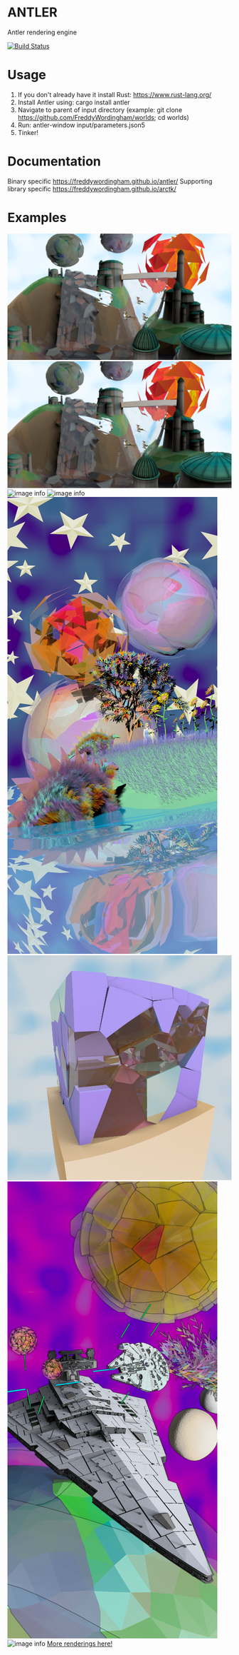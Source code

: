 # ANTLER
Antler rendering engine

[![Build Status](https://travis-ci.org/FreddyWordingham/arctk.svg?branch=master)](https://travis-ci.org/FreddyWordingham/arctk)

# Usage

1) If you don't already have it install Rust: https://www.rust-lang.org/
2) Install Antler using: cargo install antler
3) Navigate to parent of input directory (example: git clone https://github.com/FreddyWordingham/worlds; cd worlds)
4) Run: antler-window input/parameters.json5
5) Tinker!

# Documentation
Binary specific https://freddywordingham.github.io/antler/
Supporting library specific https://freddywordingham.github.io/arctk/

# Examples
![image info](https://github.com/FreddyWordingham/antler/blob/master/res/renders/silver.png)
![image info](https://github.com/FreddyWordingham/antler/blob/master/res/renders/silver.png)
![image info](https://github.com/FreddyWordingham/antler/blob/master/res/renders/wide.png)
![image info](https://github.com/FreddyWordingham/antler/blob/master/res/renders/vivid.png)
![image info](https://github.com/FreddyWordingham/antler/blob/master/res/renders/dinofluff.png)
![image info](https://github.com/FreddyWordingham/antler/blob/master/res/renders/shatter.png)
![image info](https://github.com/FreddyWordingham/antler/blob/master/res/renders/triangle.png)
![image info](https://github.com/FreddyWordingham/antler/blob/master/res/renders/antler.png)
[More renderings here!](https://www.instagram.com/____f.r.e.d.d.y____/)
